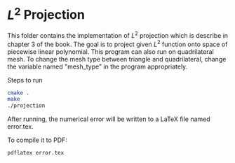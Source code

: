 # $L^2$ Projection
This folder contains the implementation of $L^2$ projection which is describe in chapter 3 of the book. The goal is to project given $L^2$ function onto space of piecewise linear polynomial. This program can also run on quadrilateral mesh. To change the mesh type between triangle and quadrilateral, change the variable named "mesh_type" in the program appropriately.

Steps to run

```bash
cmake .
make
./projection
```

After running, the numerical error will be written to a LaTeX file named error.tex.

To compile it to PDF:
```bash
pdflatex error.tex
```
